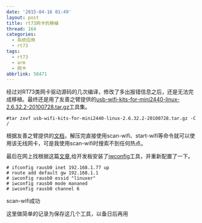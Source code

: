 ```yaml
---
date: '2015-04-16 01:49'
layout: post
title: rt73网卡的移植
thread: 164
categories:
  - 系统应用
  - rt73
tags:
  - rt73
  - arm
  - 网卡
abbrlink: 58471
---
```




经过对RT73类网卡驱动源码的几次编译，修改了多出报错信息之后，还是无法完成移植。最终还是用了友善之臂提供的[usb-wifi-kits-for-mini2440-linux-2.6.32.2-20100728.tar.gz](/src/toolchains/usb-wifi-kits-for-mini2440-linux-2.6.32.2-20100728.tar.gz)工具集。

	#tar zxvf usb-wifi-kits-for-mini2440-linux-2.6.32.2-20100728.tar.gz -C /
<!---more--->
根据友善之臂提供的[文档](/src/toolchains/基于mini2440的USB无线网卡使用指南-20100729.pdf)，解压完直接使用scan-wifi、start-wifi等命令就可以使用该无线网卡，可是我使用scan-wifi时搜索不到任何热点。

最后在网上找根据这篇[文章](http://linux.chinaunix.net/techdoc/install/2009/03/26/1105858.shtml),给开发板安装了[iwconfig](/src/toolchains/wireless_tools.29.tar.gz)工具，并重新配置了一下。

	# ifconfig rausb0 inet 192.168.1.77 up
	# route add default gw 192.168.1.1
	# iwconfig rausb0 essid "linuxer"
	# iwconfig rausb0 mode mananed
	# iwconfig rausb0 channel 6

scan-wifi成功

这里做简单的记录为保存这几个工具，以备日后再用
